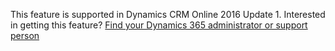 This feature is supported in Dynamics CRM Online 2016 Update 1. Interested in getting this feature? [Find your Dynamics 365 administrator or support person](../basics/find-administrator-support.md)

